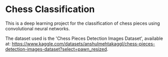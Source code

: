 # Chess Classification

This is a deep learning project for the classification of chess pieces using convolutional neural networks. 

The dataset used is the 'Chess Pieces Detection Images Dataset', available at: https://www.kaggle.com/datasets/anshulmehtakaggl/chess-pieces-detection-images-dataset?select=pawn_resized.
